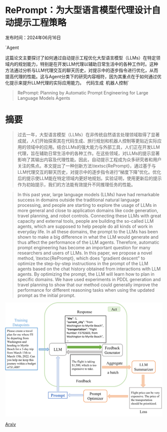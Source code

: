 # RePrompt：为大型语言模型代理设计自动提示工程策略

发布时间：2024年06月16日

`Agent

这篇论文主要探讨了如何通过自动提示工程优化大型语言模型（LLMs）在特定领域内的规划能力，特别是在开发LLM代理以辅助日常生活中的各种工作时。这种方法通过分析与LLM代理交互的聊天历史，对提示中的逐步指令进行优化，从而提高代理的性能。这与Agent分类下的研究内容相符，因为其重点在于如何通过优化提示来提升LLM代理的实际应用能力。` `代码生成` `机器人控制`

> RePrompt: Planning by Automatic Prompt Engineering for Large Language Models Agents

# 摘要

> 过去一年，大型语言模型（LLMs）在非传统自然语言处理领域取得了显著成就，人们开始探索其在代码生成、旅行规划和机器人控制等更贴近实际应用的领域中的应用。结合LLMs的强大能力与外部工具，人们正在开发LLM代理，旨在辅助日常生活中的各种工作。在这些领域，对LLMs的提示显著影响了其输出内容及代理性能。因此，自动提示工程成为众多研究者和用户关注的焦点。本文提出了一种创新方法\textsc{RePrompt}，通过基于与LLM代理交互的聊天历史，对提示中的逐步指令进行“梯度下降”优化。优化后的提示使LLM能在特定领域内更好地规划。实验证明，使用更新后的提示作为初始提示，我们的方法能有效提升不同推理任务的性能。

> In this past year, large language models (LLMs) have had remarkable success in domains outside the traditional natural language processing, and people are starting to explore the usage of LLMs in more general and close to application domains like code generation, travel planning, and robot controls. Connecting these LLMs with great capacity and external tools, people are building the so-called LLM agents, which are supposed to help people do all kinds of work in everyday life. In all these domains, the prompt to the LLMs has been shown to make a big difference in what the LLM would generate and thus affect the performance of the LLM agents. Therefore, automatic prompt engineering has become an important question for many researchers and users of LLMs. In this paper, we propose a novel method, \textsc{RePrompt}, which does "gradient descent" to optimize the step-by-step instructions in the prompt of the LLM agents based on the chat history obtained from interactions with LLM agents. By optimizing the prompt, the LLM will learn how to plan in specific domains. We have used experiments in PDDL generation and travel planning to show that our method could generally improve the performance for different reasoning tasks when using the updated prompt as the initial prompt.

![RePrompt：为大型语言模型代理设计自动提示工程策略](../../../paper_images/2406.11132/reprompt_workflow.png)

[Arxiv](https://arxiv.org/abs/2406.11132)